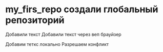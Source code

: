 ﻿# my_firs_repo создали глобальный репозиторий
Добавили текст 
 Добавили текст через веп брауйзер

 Добавим теткс локально
  Разрешаем конфликт
